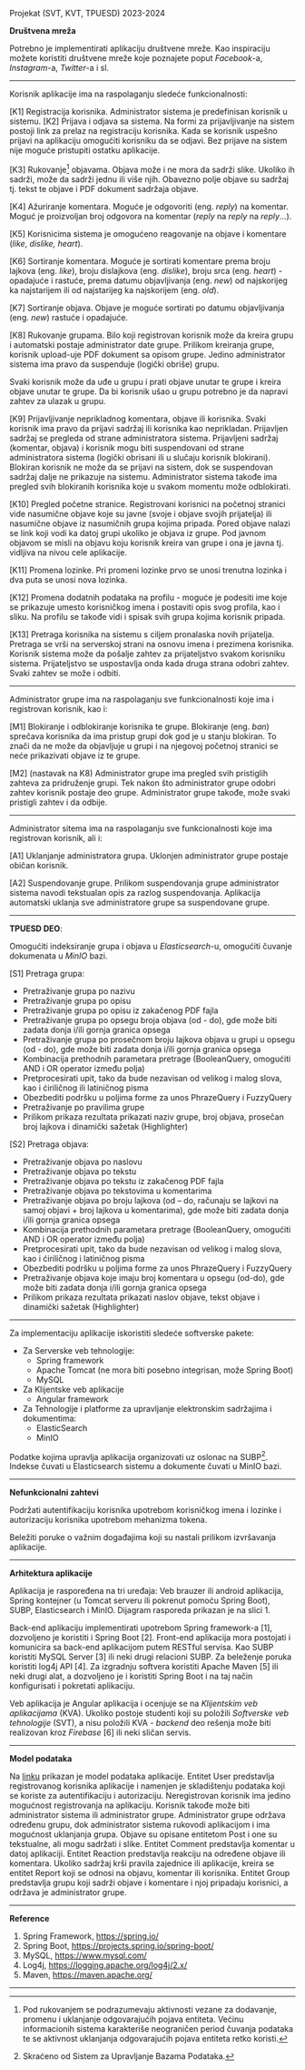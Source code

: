 Projekat (SVT, KVT, TPUESD) 2023-2024

**Društvena mreža**

Potrebno je implementirati aplikaciju društvene mreže. Kao inspiraciju možete koristiti društvene mreže koje poznajete poput *Facebook*-a, *Instagram*-a, *Twitter*-a i sl.

---

Korisnik aplikacije ima na raspolaganju sledeće funkcionalnosti:

[K1] Registracija korisnika. Administrator sistema je predefinisan korisnik u sistemu. [K2] Prijava i odjava sa sistema. Na formi za prijavljivanje na sistem postoji link za prelaz na registraciju korisnika. Kada se korisnik uspešno prijavi na aplikaciju omogućiti korisniku da se odjavi. Bez prijave na sistem nije moguće pristupiti ostatku aplikacije.

[K3] Rukovanje[^1] objavama. Objava može i ne mora da sadrži slike. Ukoliko ih sadrži, može da sadrži jednu ili više njih. Obavezno polje objave su sadržaj tj. tekst te objave i PDF dokument sadržaja objave.

[K4] Ažuriranje komentara. Moguće je odgovoriti (eng. *reply*) na komentar. Moguć je proizvoljan broj odgovora na komentar (*reply* na *reply* na *reply*…).

[K5] Korisnicima sistema je omogućeno reagovanje na objave i komentare (*like*, *dislike, heart*).

[K6] Sortiranje komentara. Moguće je sortirati komentare prema broju lajkova (eng. *like*), broju dislajkova (eng. *dislike*), broju srca (eng. *heart*) - opadajuće i rastuće, prema datumu objavljivanja (eng. *new*) od najskorijeg ka najstarijem ili od najstarijeg ka najskorijem (eng. *old*).

[K7] Sortiranje objava. Objave je moguće sortirati po datumu objavljivanja (eng. *new*) rastuće i opadajuće.

[K8] Rukovanje grupama. Bilo koji registrovan korisnik može da kreira grupu i automatski postaje administrator date grupe. Prilikom kreiranja grupe, korisnik upload-uje PDF dokument sa opisom grupe. Jedino administrator sistema ima pravo da suspenduje (logički obriše) grupu.

Svaki korisnik može da uđe u grupu i prati objave unutar te grupe i kreira objave unutar te grupe. Da bi korisnik ušao u grupu potrebno je da napravi zahtev za ulazak u grupu.

[K9] Prijavljivanje neprikladnog komentara, objave ili korisnika. Svaki korisnik ima pravo da prijavi sadržaj ili korisnika kao neprikladan. Prijavljen sadržaj se pregleda od strane administratora sistema. Prijavljeni sadržaj (komentar, objava) i korisnik mogu biti suspendovani od strane administratora sistema (logički obrisani ili u slučaju korisnik blokirani). Blokiran korisnik ne može da se prijavi na sistem, dok se suspendovan sadržaj dalje ne prikazuje na sistemu. Administrator sistema takođe ima pregled svih blokiranih korisnika koje u svakom momentu može odblokirati.

[K10] Pregled početne stranice. Registrovani korisnici na početnoj stranici vide nasumične objave koje su javne (svoje i objave svojih prijatelja) ili nasumične objave iz nasumičnih grupa kojima pripada. Pored objave nalazi se link koji vodi ka datoj grupi ukoliko je objava iz grupe. Pod javnom objavom se misli na objavu koju korisnik kreira van grupe i ona je javna tj. vidljiva na nivou cele aplikacije.

[K11] Promena lozinke. Pri promeni lozinke prvo se unosi trenutna lozinka i dva puta se unosi nova lozinka.

[K12] Promena dodatnih podataka na profilu - moguće je podesiti ime koje se prikazuje umesto korisničkog imena i postaviti opis svog profila, kao i sliku. Na profilu se takođe vidi i spisak svih grupa kojima korisnik pripada.

[K13] Pretraga korisnika na sistemu s ciljem pronalaska novih prijatelja. Pretraga se vrši na serverskoj strani na osnovu imena i prezimena korisnika. Korisnik sistema može da pošalje zahtev za prijateljstvo svakom korisniku sistema. Prijateljstvo se uspostavlja onda kada druga strana odobri zahtev. Svaki zahtev se može i odbiti.

---

Administrator grupe ima na raspolaganju sve funkcionalnosti koje ima i registrovan korisnik, kao i:

[M1] Blokiranje i odblokiranje korisnika te grupe. Blokiranje (eng. *ban*) sprečava korisnika da ima pristup grupi dok god je u stanju blokiran. To znači da ne može da objavljuje u grupi i na njegovoj početnoj stranici se neće prikazivati objave iz te grupe.

[M2] (nastavak na K8) Administrator grupe ima pregled svih pristiglih zahteva za pridruženje grupi. Tek nakon što administrator grupe odobri zahtev korisnik postaje deo grupe. Administrator grupe takođe, može svaki pristigli zahtev i da odbije.

---

Administrator sitema ima na raspolaganju sve funkcionalnosti koje ima registrovan korisnik, ali i:

[A1] Uklanjanje administratora grupa. Uklonjen administrator grupe postaje običan korisnik.

[A2] Suspendovanje grupe. Prilikom suspendovanja grupe administrator sistema navodi tekstualan opis za razlog suspendovanja. Aplikacija automatski uklanja sve administratore grupe sa suspendovane grupe.

---

**TPUESD DEO**: 

Omogućiti  indeksiranje  grupa  i  objava  u  *Elasticsearch*-u,  omogućiti  čuvanje dokumenata u *MinIO* bazi. 

[S1] Pretraga grupa:

- Pretraživanje grupa po nazivu 
- Pretraživanje grupa po opisu 
- Pretraživanje grupa po opisu iz zakačenog PDF fajla 
- Pretraživanje grupa po opsegu broja objava (od - do), gde može biti zadata donja i/ili gornja granica opsega 
- Pretraživanje grupa po prosečnom broju lajkova objava u grupi u opsegu (od - do), gde može biti zadata donja i/ili gornja granica opsega 
- Kombinacija  prethodnih  parametara  pretrage  (BooleanQuery,  omogućiti AND i OR operator između polja) 
- Pretprocesirati upit, tako da bude nezavisan od velikog i malog slova, kao i ćiriličnog ili latiničnog pisma 
- Obezbediti podršku u poljima forme za unos PhrazeQuery i FuzzyQuery 
- Pretraživanje po pravilima grupe 
- Prilikom prikaza rezultata prikazati naziv grupe, broj objava, prosečan broj lajkova i dinamički sažetak (Highlighter)

[S2] Pretraga objava:

- Pretraživanje objava po naslovu 
- Pretraživanje objava po tekstu
- Pretraživanje objava po tekstu iz zakačenog PDF fajla 
- Pretraživanje objava po tekstovima u komentarima 
- Pretraživanje objava po broju lajkova (od – do, računaju se lajkovi na samoj objavi + broj lajkova u komentarima), gde može biti zadata donja i/ili gornja granica opsega 
- Kombinacija  prethodnih  parametara  pretrage  (BooleanQuery,  omogućiti AND i OR operator između polja) 
- Pretprocesirati upit, tako da bude nezavisan od velikog i malog slova, kao i ćiriličnog i latiničnog pisma
- Obezbediti podršku u poljima forme za unos PhrazeQuery i FuzzyQuery 
- Pretraživanje objava koje imaju broj komentara u opsegu (od-do), gde može biti zadata donja i/ili gornja granica opsega 
- Prilikom prikaza rezultata prikazati naslov objave, tekst objave i dinamički sažetak (Highlighter)
---

Za implementaciju aplikacije iskoristiti sledeće softverske pakete:

- Za Serverske veb tehnologije:
  - Spring framework
  - Apache Tomcat (ne mora biti posebno integrisan, može Spring Boot)
  - MySQL
- Za Klijentske veb aplikacije
    - Angular framework
- Za Tehnologije i platforme za upravljanje elektronskim sadržajima i dokumentima:
    - ElasticSearch
    - MinIO

Podatke kojima upravlja aplikacija organizovati uz oslonac na SUBP[^2]. Indekse čuvati u Elasticsearch sistemu a dokumente čuvati u MinIO bazi.

---

**Nefunkcionalni zahtevi**

Podržati autentifikaciju korisnika upotrebom korisničkog imena i lozinke i autorizaciju korisnika upotrebom mehanizma tokena.

Beležiti poruke o važnim događajima koji su nastali prilikom izvršavanja aplikacije.

---

**Arhitektura aplikacije**

Aplikacija  je  raspoređena  na  tri  uređaja:  Veb  brauzer  ili  android  aplikacija,  Spring kontejner (u Tomcat serveru ili pokrenut pomoću Spring Boot), SUBP, Elasticsearch i MinIO. Dijagram rasporeda prikazan je na slici 1.


Back-end aplikaciju implementirati upotrebom Spring framework-a [1], dozvoljeno je koristiti i Spring Boot [2]. Front-end aplikacija mora postojati i komunicira sa back-end aplikacijom putem RESTful servisa. Kao SUBP koristiti MySQL Server [3] ili neki drugi relacioni SUBP. Za beleženje poruka koristiti log4j API [4]. Za izgradnju softvera koristiti Apache Maven [5] ili neki drugi alat, a dozvoljeno je i koristiti Spring Boot i na taj način konfigurisati i pokretati aplikaciju.

Veb aplikacija je Angular aplikacija i ocenjuje se na *Klijentskim veb aplikacijama* (KVA). Ukoliko postoje studenti koji su položili *Softverske veb tehnologije* (SVT), a nisu položili KVA - *backend* deo rešenja može biti realizovan kroz *Firebase* [6] ili neki sličan servis.

---

**Model podataka**

Na [linku](https://drive.google.com/file/d/1SeS5CEozVGobi3cES3UXqNUHxtNdaHdt/view?usp=sharing) prikazan je model podataka aplikacije. Entitet User predstavlja registrovanog korisnika aplikacije i namenjen je skladištenju podataka koji se koriste za autentifikaciju i autorizaciju. Neregistrovan korisnik ima jedino mogućnost registrovanja na aplikaciju. Korisnik takođe može biti administrator sistema ili administrator grupe. Administrator grupe održava određenu grupu, dok administrator sistema rukovodi aplikacijom i ima mogućnost uklanjanja grupa. Objave su opisane entitetom Post i one su tekstualne, ali mogu sadržati i slike. Entitet Comment predstavlja komentar u datoj aplikaciji. Entitet Reaction predstavlja reakciju na određene objave ili komentara. Ukoliko sadržaj krši pravila zajednice ili aplikacije, kreira se entitet Report koji se odnosi na objavu, komentar ili korisnika. Entitet Group predstavlja grupu koji sadrži objave i komentare i njoj pripadaju korisnici, a održava je administrator grupe.

---

**Reference**

1. Spring Framework, <https://spring.io/>
2. Spring Boot, <https://projects.spring.io/spring-boot/>
3. MySQL, <https://www.mysql.com/>
4. Log4j, <https://logging.apache.org/log4j/2.x/>
5. Maven, <https://maven.apache.org/>

---

[^1]: Pod rukovanjem se podrazumevaju aktivnosti vezane za dodavanje, promenu i uklanjanje odgovarajućih pojava entiteta. Većinu informacionih sistema karakteriše neograničen period čuvanja podataka te se aktivnost uklanjanja odgovarajućih pojava entiteta retko koristi.
[^2]: Skraćeno od Sistem za Upravljanje Bazama Podataka.
